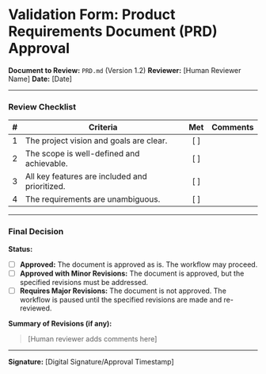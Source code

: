# Validation Form: Product Requirements Document (PRD) Approval

**Document to Review:** `PRD.md` (Version 1.2)
**Reviewer:** [Human Reviewer Name]
**Date:** [Date]

---

### Review Checklist

| # | Criteria                                                 | Met | Comments |
|---|----------------------------------------------------------|:---:|----------|
| 1 | The project vision and goals are clear.                  | [ ] |          |
| 2 | The scope is well-defined and achievable.                | [ ] |          |
| 3 | All key features are included and prioritized.           | [ ] |          |
| 4 | The requirements are unambiguous.                        | [ ] |          |

---

### Final Decision

**Status:**
- [ ] **Approved:** The document is approved as is. The workflow may proceed.
- [ ] **Approved with Minor Revisions:** The document is approved, but the specified revisions must be addressed.
- [ ] **Requires Major Revisions:** The document is not approved. The workflow is paused until the specified revisions are made and re-reviewed.

**Summary of Revisions (if any):**
> [Human reviewer adds comments here]

---
**Signature:** [Digital Signature/Approval Timestamp]

